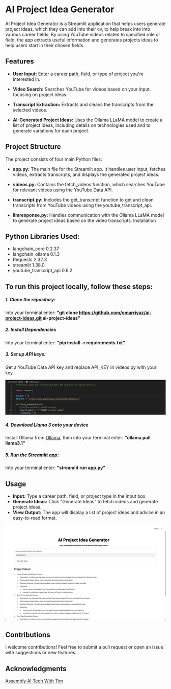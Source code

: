 # AI Project Idea Generator

AI Project Idea Generator is a Streamlit application that helps users generate project ideas, which they can add into their cv, to help break into into various career fields. By using YouTube videos related to specified role or field, the app extracts useful information and generates projects ideas to help users start in their chosen fields.

## Features

- **User Input:** Enter a career path, field, or type of project you're interested in.

- **Video Search:** Searches YouTube for videos based on your input, focusing on project ideas.

- **Transcript Extraction:** Extracts and cleans the transcripts from the selected videos.

- **AI-Generated Project Ideas:** Uses the Ollama LLaMA model to create a list of project ideas, including details on technologies used and to generate variations for each project.

## Project Structure

The project consists of four main Python files:

- **app.py:** The main file for the Streamlit app. It handles user input, fetches videos, extracts transcripts, and displays the generated project ideas.

- **videos.py:** Contains the fetch_videos function, which searches YouTube for relevant videos using the YouTube Data API.

- **transcript.py:** Includes the get_transcript function to get and clean transcripts from YouTube videos using the youtube_transcript_api.

- **llmresponse.py:** Handles communication with the Ollama LLaMA model to generate project ideas based on the video transcripts.
  Installation

## Python Libraries Used:

- langchain_core 0.2.37
- langchain_ollama 0.1.3
- Requests 2.32.3
- streamlit 1.38.0
- youtube_transcript_api 0.6.2

## To run this project locally, follow these steps:

##### 1. Clone the repository:

Into your terminal enter: **"git clone https://github.com/omarriyaz/ai-project-ideas.git ai-project-ideas"**

##### 2. Install Dependencies

Into your terminal enter: **"pip install -r requirements.txt"**

##### 3. Set up API keys:

Get a YouTube Data API key and replace API_KEY in videos.py with your key.

![Replace with Your API Key](images/API.png)

##### 4. Download Llama 3 onto your device

Install Ollama from [Ollama](https://ollama.com), then into your terminal enter: **"ollama pull llama3.1"**

##### 5. Run the Streamlit app:

Into your terminal enter: **"streamlit run app.py"**

## Usage

- **Input:** Type a career path, field, or project type in the input box.
- **Generate Ideas:** Click "Generate Ideas" to fetch videos and generate project ideas.
- **View Output:** The app will display a list of project ideas and advice in an easy-to-read format.

![UI](images/UI.png)

## Contributions

I welcome contributions! Feel free to submit a pull request or open an issue with suggestions or new features.

## Acknowledgments

[Assembly AI](https://github.com/AssemblyAI-Community/VidGist)
[Tech With Tim](https://github.com/techwithtim/AI-Web-Scraper)
